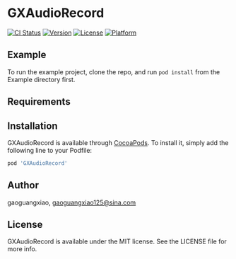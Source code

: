# GXAudioRecord

[![CI Status](https://img.shields.io/travis/gaoguangxiao/GXAudioRecord.svg?style=flat)](https://travis-ci.org/gaoguangxiao/GXAudioRecord)
[![Version](https://img.shields.io/cocoapods/v/GXAudioRecord.svg?style=flat)](https://cocoapods.org/pods/GXAudioRecord)
[![License](https://img.shields.io/cocoapods/l/GXAudioRecord.svg?style=flat)](https://cocoapods.org/pods/GXAudioRecord)
[![Platform](https://img.shields.io/cocoapods/p/GXAudioRecord.svg?style=flat)](https://cocoapods.org/pods/GXAudioRecord)

## Example

To run the example project, clone the repo, and run `pod install` from the Example directory first.

## Requirements

## Installation

GXAudioRecord is available through [CocoaPods](https://cocoapods.org). To install
it, simply add the following line to your Podfile:

```ruby
pod 'GXAudioRecord'
```

## Author

gaoguangxiao, gaoguangxiao125@sina.com

## License

GXAudioRecord is available under the MIT license. See the LICENSE file for more info.
